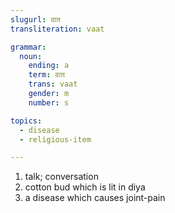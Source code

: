 ```yaml
---
slugurl: वात
transliteration: vaat

grammar:
  noun:
    ending: a
    term: वात
    trans: vaat
    gender: m
    number: s

topics:
  - disease
  - religious-item

---
```


<word-pos pos="verb">

<word-meanings>

1. talk; conversation
2. cotton bud which is lit in diya
3. a disease which causes joint-pain

</word-meanings>

<noun-decl :grammar="grammar" ></noun-decl>

</word-pos>
